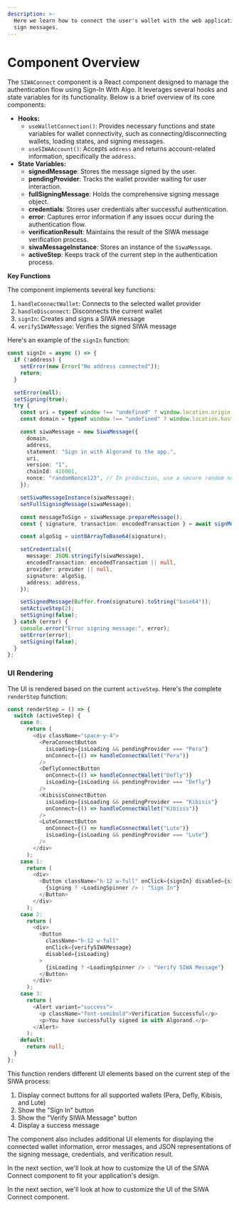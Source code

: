 ```yaml
---
description: >-
  Here we learn how to connect the user's wallet with the web application and
  sign messages.
---
```


# Component Overview

The `SIWAConnect` component is a React component designed to manage the authentication flow using Sign-In With Algo. It leverages several hooks and state variables for its functionality. Below is a brief overview of its core components:

* **Hooks:**
  * `useWalletConnection()`: Provides necessary functions and state variables for wallet connectivity, such as connecting/disconnecting wallets, loading states, and signing messages.
  * `useSIWAAccount()`: Accepts `address` and returns account-related information, specifically the `address`.
* **State Variables:**
  * **signedMessage**: Stores the message signed by the user.
  * **pendingProvider**: Tracks the wallet provider waiting for user interaction.
  * **fullSigningMessage**: Holds the comprehensive signing message object.
  * **credentials**: Stores user credentials after successful authentication.
  * **error**: Captures error information if any issues occur during the authentication flow.
  * **verificationResult**: Maintains the result of the SIWA message verification process.
  * **siwaMessageInstance**: Stores an instance of the `SiwaMessage`.
  * **activeStep**: Keeps track of the current step in the authentication process.

**Key Functions**

The component implements several key functions:

1. `handleConnectWallet`: Connects to the selected wallet provider
2. `handleDisconnect`: Disconnects the current wallet
3. `signIn`: Creates and signs a SIWA message
4. `verifySIWAMessage`: Verifies the signed SIWA message

Here's an example of the `signIn` function:

```typescript
const signIn = async () => {
  if (!address) {
    setError(new Error("No address connected"));
    return;
  }

  setError(null);
  setSigning(true);
  try {
    const uri = typeof window !== "undefined" ? window.location.origin : "";
    const domain = typeof window !== "undefined" ? window.location.host : "";

    const siwaMessage = new SiwaMessage({
      domain,
      address,
      statement: "Sign in with Algorand to the app.",
      uri,
      version: "1",
      chainId: 416001,
      nonce: "randomNonce123", // In production, use a secure random nonce
    });

    setSiwaMessageInstance(siwaMessage);
    setFullSigningMessage(siwaMessage);

    const messageToSign = siwaMessage.prepareMessage();
    const { signature, transaction: encodedTransaction } = await signMessage(messageToSign);

    const algoSig = uint8ArrayToBase64(signature);

    setCredentials({
      message: JSON.stringify(siwaMessage),
      encodedTransaction: encodedTransaction || null,
      provider: provider || null,
      signature: algoSig,
      address: address,
    });

    setSignedMessage(Buffer.from(signature).toString("base64"));
    setActiveStep(2);
    setSigning(false);
  } catch (error) {
    console.error("Error signing message:", error);
    setError(error);
    setSigning(false);
  }
};
```

### UI Rendering

The UI is rendered based on the current `activeStep`. Here's the complete `renderStep` function:

```typescript
const renderStep = () => {
  switch (activeStep) {
    case 0:
      return (
        <div className="space-y-4">
          <PeraConnectButton
            isLoading={isLoading && pendingProvider === "Pera"}
            onConnect={() => handleConnectWallet("Pera")}
          />
          <DeflyConnectButton
            onConnect={() => handleConnectWallet("Defly")}
            isLoading={isLoading && pendingProvider === "Defly"}
          />
          <KibisisConnectButton
            isLoading={isLoading && pendingProvider === "Kibisis"}
            onConnect={() => handleConnectWallet("Kibisis")}
          />
          <LuteConnectButton
            onConnect={() => handleConnectWallet("Lute")}
            isLoading={isLoading && pendingProvider === "Lute"}
          />
        </div>
      );
    case 1:
      return (
        <div>
          <Button className="h-12 w-full" onClick={signIn} disabled={signing}>
            {signing ? <LoadingSpinner /> : "Sign In"}
          </Button>
        </div>
      );
    case 2:
      return (
        <div>
          <Button
            className="h-12 w-full"
            onClick={verifySIWAMessage}
            disabled={isLoading}
          >
            {isLoading ? <LoadingSpinner /> : "Verify SIWA Message"}
          </Button>
        </div>
      );
    case 3:
      return (
        <Alert variant="success">
          <p className="font-semibold">Verification Successful</p>
          <p>You have successfully signed in with Algorand.</p>
        </Alert>
      );
    default:
      return null;
  }
};
```

This function renders different UI elements based on the current step of the SIWA process:

1. Display connect buttons for all supported wallets (Pera, Defly, Kibisis, and Lute)
2. Show the "Sign In" button
3. Show the "Verify SIWA Message" button
4. Display a success message

The component also includes additional UI elements for displaying the connected wallet information, error messages, and JSON representations of the signing message, credentials, and verification result.

In the next section, we'll look at how to customize the UI of the SIWA Connect component to fit your application's design.

In the next section, we'll look at how to customize the UI of the SIWA Connect component.
